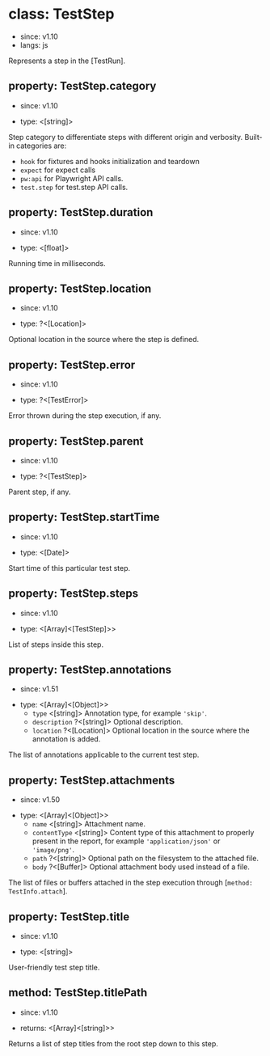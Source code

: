 # class: TestStep
* since: v1.10
* langs: js

Represents a step in the [TestRun].

## property: TestStep.category
* since: v1.10
- type: <[string]>

Step category to differentiate steps with different origin and verbosity. Built-in categories are:
* `hook` for fixtures and hooks initialization and teardown
* `expect` for expect calls
* `pw:api` for Playwright API calls.
* `test.step` for test.step API calls.

## property: TestStep.duration
* since: v1.10
- type: <[float]>

Running time in milliseconds.

## property: TestStep.location
* since: v1.10
- type: ?<[Location]>

Optional location in the source where the step is defined.

## property: TestStep.error
* since: v1.10
- type: ?<[TestError]>

Error thrown during the step execution, if any.

## property: TestStep.parent
* since: v1.10
- type: ?<[TestStep]>

Parent step, if any.

## property: TestStep.startTime
* since: v1.10
- type: <[Date]>

Start time of this particular test step.

## property: TestStep.steps
* since: v1.10
- type: <[Array]<[TestStep]>>

List of steps inside this step.

## property: TestStep.annotations
* since: v1.51
- type: <[Array]<[Object]>>
  - `type` <[string]> Annotation type, for example `'skip'`.
  - `description` ?<[string]> Optional description.
  - `location` ?<[Location]> Optional location in the source where the annotation is added.

The list of annotations applicable to the current test step.

## property: TestStep.attachments
* since: v1.50
- type: <[Array]<[Object]>>
  - `name` <[string]> Attachment name.
  - `contentType` <[string]> Content type of this attachment to properly present in the report, for example `'application/json'` or `'image/png'`.
  - `path` ?<[string]> Optional path on the filesystem to the attached file.
  - `body` ?<[Buffer]> Optional attachment body used instead of a file.

The list of files or buffers attached in the step execution through [`method: TestInfo.attach`].

## property: TestStep.title
* since: v1.10
- type: <[string]>

User-friendly test step title.

## method: TestStep.titlePath
* since: v1.10
- returns: <[Array]<[string]>>

Returns a list of step titles from the root step down to this step.
